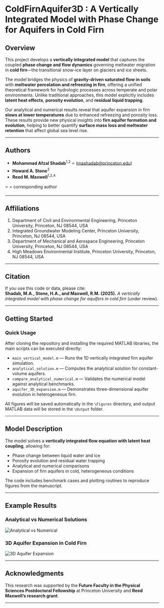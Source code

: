 # ColdFirnAquifer3D : A Vertically Integrated Model with Phase Change for Aquifers in Cold Firn

## Overview

This project develops a **vertically integrated model** that captures the coupled **phase change and flow dynamics** governing meltwater migration in **cold firn**—the transitional snow–ice layer on glaciers and ice sheets.

The model bridges the physics of **gravity-driven saturated flow in soils** with **meltwater percolation and refreezing in firn**, offering a unified theoretical framework for hydrologic processes across temperate and polar environments. Unlike traditional approaches, this model explicitly includes **latent heat effects**, **porosity evolution**, and **residual liquid trapping**.

Our analytical and numerical results reveal that aquifer expansion in firn **slows at lower temperatures** due to enhanced refreezing and porosity loss. These results provide new physical insights into **firn aquifer formation and evolution**, helping to better quantify **surface mass loss and meltwater retention** that affect global sea level rise.

---

## Authors
- **Mohammad Afzal Shadab**<sup>1,2</sup> ⭐ (mashadab@princeton.edu)  
- **Howard A. Stone**<sup>3</sup>  
- **Reed M. Maxwell**<sup>1,2,4</sup>  

⭐ = corresponding author  

---

## Affiliations
1. Department of Civil and Environmental Engineering, Princeton University, Princeton, NJ 08544, USA  
2. Integrated Groundwater Modeling Center, Princeton University, Princeton, NJ 08544, USA  
3. Department of Mechanical and Aerospace Engineering, Princeton University, Princeton, NJ 08544, USA  
4. High Meadows Environmental Institute, Princeton University, Princeton, NJ 08544, USA  

---

## Citation
If you use this code or data, please cite:  
**Shadab, M.A., Stone, H.A., and Maxwell, R.M. (2025).** *A vertically integrated model with phase change for aquifers in cold firn* (under review).

---

## Getting Started

### Quick Usage
After cloning the repository and installing the required MATLAB libraries, the main scripts can be executed directly:

- `main_vertical_model.m` — Runs the 1D vertically integrated firn aquifer simulation.  
- `analytical_solution.m` — Computes the analytical solution for constant-volume aquifers.  
- `compare_analytical_numerical.m` — Validates the numerical model against analytical benchmarks.  
- `aquifer_3D_expansion.m` — Demonstrates three-dimensional aquifer evolution in heterogeneous firn.  

All figures will be saved automatically in the `\Figures` directory, and output MATLAB data will be stored in the `\Output` folder.

---

## Model Description

The model solves a **vertically integrated flow equation with latent heat coupling**, allowing for:
- Phase change between liquid water and ice  
- Porosity evolution and residual water trapping  
- Analytical and numerical comparisons  
- Expansion of firn aquifers in cold, heterogeneous conditions  

The code includes benchmark cases and plotting routines to reproduce figures from the manuscript.

---

## Example Results

### Analytical vs Numerical Solutions  
![Analytical vs Numerical](./Figures/Analytical_vs_Numerical.png)

### 3D Aquifer Expansion in Cold Firn  
![3D Aquifer Expansion](./Figures/Aquifer_3D_Expansion.png)

---

## Acknowledgments
This research was supported by the **Future Faculty in the Physical Sciences Postdoctoral Fellowship** at Princeton University and **Reed Maxwell’s research grant**.

---

